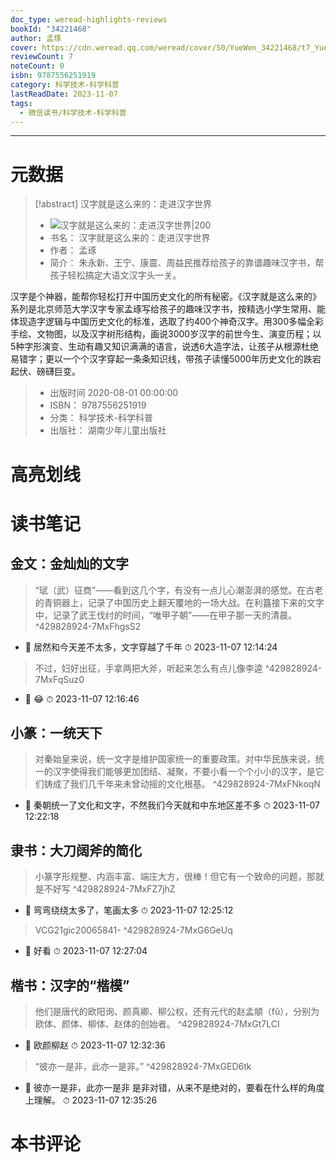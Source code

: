 ```yaml
---
doc_type: weread-highlights-reviews
bookId: "34221468"
author: 孟琢
cover: https://cdn.weread.qq.com/weread/cover/50/YueWen_34221468/t7_YueWen_34221468.jpg
reviewCount: 7
noteCount: 0
isbn: 9787556251919
category: 科学技术-科学科普
lastReadDate: 2023-11-07
tags:
  - 微信读书/科学技术-科学科普
---
```


---
# 元数据
> [!abstract] 汉字就是这么来的：走进汉字世界
> - ![ 汉字就是这么来的：走进汉字世界|200](https://cdn.weread.qq.com/weread/cover/50/YueWen_34221468/t7_YueWen_34221468.jpg)
> - 书名： 汉字就是这么来的：走进汉字世界
> - 作者： 孟琢
> - 简介： 朱永新、王宁、康震、周益民推荐给孩子的靠谱趣味汉字书，帮孩子轻松搞定大语文汉字头一关。

汉字是个神器，能帮你轻松打开中国历史文化的所有秘密。《汉字就是这么来的》系列是北京师范大学汉字专家孟琢写给孩子的趣味汉字书，按精选小学生常用、能体现造字逻辑与中国历史文化的标准，选取了约400个神奇汉字。用300多幅全彩手绘、文物图，以及汉字树形结构，画说3000岁汉字的前世今生、演变历程；以5种字形演变、生动有趣又知识满满的语言，说透6大造字法，让孩子从根源杜绝易错字；更以一个个汉字穿起一条条知识线，带孩子读懂5000年历史文化的跌宕起伏、磅礴巨变。
> - 出版时间 2020-08-01 00:00:00
> - ISBN： 9787556251919
> - 分类： 科学技术-科学科普
> - 出版社： 湖南少年儿童出版社

# 高亮划线


# 读书笔记

## 金文：金灿灿的文字


> “珷（武）征商”——看到这几个字，有没有一点儿心潮澎湃的感觉。在古老的青铜器上，记录了中国历史上翻天覆地的一场大战。在利簋接下来的文字中，记录了武王伐纣的时间，“唯甲子朝”——在甲子那一天的清晨。  ^429828924-7MxFhgsS2
- 💭 居然和今天差不太多，文字穿越了千年 ⏱ 2023-11-07 12:14:24



> 不过，妇好出征，手拿两把大斧，听起来怎么有点儿像李逵  ^429828924-7MxFqSuz0
- 💭 😂 ⏱ 2023-11-07 12:16:46

   
## 小篆：一统天下


> 对秦始皇来说，统一文字是维护国家统一的重要政策。对中华民族来说，统一的汉字使得我们能够更加团结、凝聚，不要小看一个个小小的汉字，是它们铸成了我们几千年来未曾动摇的文化根基。  ^429828924-7MxFNkoqN
- 💭 秦朝统一了文化和文字，不然我们今天就和中东地区差不多 ⏱ 2023-11-07 12:22:18

   
## 隶书：大刀阔斧的简化


> 小篆字形规整、内涵丰富、端庄大方，很棒！但它有一个致命的问题，那就是不好写  ^429828924-7MxFZ7jhZ
- 💭 弯弯绕绕太多了，笔画太多 ⏱ 2023-11-07 12:25:12



> VCG21gic20065841-  ^429828924-7MxG6GeUq
- 💭 好看 ⏱ 2023-11-07 12:27:04

   
## 楷书：汉字的“楷模”


> 他们是唐代的欧阳询、颜真卿、柳公权，还有元代的赵孟頫（fǔ），分别为欧体、颜体、柳体、赵体的创始者。  ^429828924-7MxGt7LCI
- 💭 欧颜柳赵 ⏱ 2023-11-07 12:32:36



> “彼亦一是非，此亦一是非。”  ^429828924-7MxGED6tk
- 💭 彼亦一是非，此亦一是非
是非对错，从来不是绝对的，要看在什么样的角度上理解。 ⏱ 2023-11-07 12:35:26

   
# 本书评论
